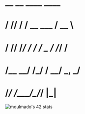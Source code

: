 #    __ __  ____       ____ 
#   / // / / __ \___  / __ \
#  / // /_/ / / / _ \/ /_/ /
# /__  __/ /_/ /  __/ _, _/ 
#   /_/ /_____/\___/_/ |_|  
                                                        
<!-- ![42 Profile Card](https://1337-readme.vercel.app/api/profile?cursus=42cursus&dark=true&login=moulmado) -->
![moulmado's 42 stats](https://badge42.herokuapp.com/api/stats/moulmado?darkmode=true&cursus=42cursus)
